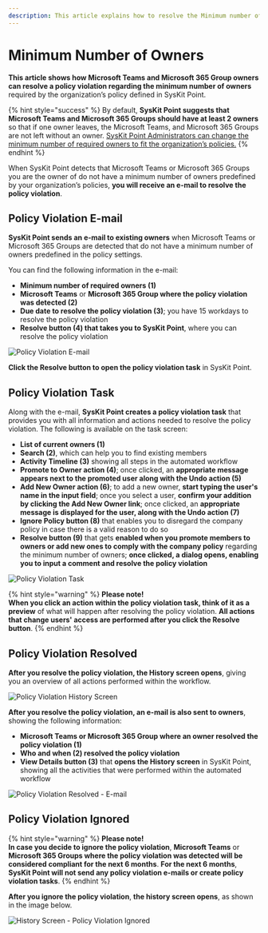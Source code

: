 ```yaml
---
description: This article explains how to resolve the Minimum number of Owners policy violation.
---
```


# Minimum Number of Owners

**This article shows how Microsoft Teams and Microsoft 365 Group owners can resolve a policy violation regarding the minimum number of owners** required by the organization’s policy defined in SysKit Point. 

{% hint style="success" %}
By default, **SysKit Point suggests that Microsoft Teams and Microsoft 365 Groups should have at least 2 owners** so that if one owner leaves, the Microsoft Teams, and Microsoft 365 Groups are not left without an owner. 
[SysKit Point Administrators can change the minimum number of required owners to fit the organization’s policies.](set-up-automated-workflows.md)
{% endhint %}

When SysKit Point detects that Microsoft Teams or Microsoft 365 Groups you are the owner of do not have a minimum number of owners predefined by your organization’s policies, **you will receive an e-mail to resolve the policy violation**.

## Policy Violation E-mail

**SysKit Point sends an e-mail to existing owners** when Microsoft Teams or Microsoft 365 Groups are detected that do not have a minimum number of owners predefined in the policy settings. 

You can find the following information in the e-mail:
* **Minimum number of required owners (1)**
* **Microsoft Teams** or **Microsoft 365 Group where the policy violation was detected (2)**
* **Due date to resolve the policy violation (3)**; you have 15 workdays to resolve the policy violation
* **Resolve button (4) that takes you to SysKit Point**, where you can resolve the policy violation

![Policy Violation E-mail](../../.gitbook/assets/minimum_number_of_owners-email.png)

**Click the Resolve button to open the policy violation task** in SysKit Point.

## Policy Violation Task

Along with the e-mail, **SysKit Point creates a policy violation task** that provides you with all information and actions needed to resolve the policy violation. 
The following is available on the task screen:
* **List of current owners (1)**
* **Search (2)**, which can help you to find existing members
* **Activity Timeline (3)** showing all steps in the automated workflow
* **Promote to Owner action (4)**; once clicked, an **appropriate message appears next to the promoted user along with the Undo action (5)**
* **Add New Owner action (6)**; to add a new owner, **start typing the user's name in the input field**; once you select a user, **confirm your addition by clicking the Add New Owner link**; once clicked, an **appropriate message is displayed for the user, along with the Undo action (7)**
* **Ignore Policy button (8)** that enables you to disregard the company policy in case there is a valid reason to do so
* **Resolve button (9)** that gets **enabled when you promote members to owners or add new ones to comply with the company policy** regarding the minimum number of owners; **once clicked, a dialog opens, enabling you to input a comment and resolve the policy violation**

![Policy Violation Task](../../.gitbook/assets/minimum_number_of_owners-policy_violation_task.png)

{% hint style="warning" %}
**Please note!**  
**When you click an action within the policy violation task, think of it as a preview** of what will happen after resolving the policy violation.
**All actions that change users' access are performed after you click the Resolve button**. 
{% endhint %}

## Policy Violation Resolved 

**After you resolve the policy violation, the History screen opens**, giving you an overview of all actions performed within the workflow.

![Policy Violation History Screen](../../.gitbook/assets/minimum_number_of_owners-workflow_history.png)

**After you resolve the policy violation, an e-mail is also sent to owners**, showing the following information:
* **Microsoft Teams or Microsoft 365 Group where an owner resolved the policy violation (1)**
* **Who and when (2) resolved the policy violation**
* **View Details button (3)** that **opens the History screen** in SysKit Point, showing all the activities that were performed within the automated workflow

![Policy Violation Resolved - E-mail](../../.gitbook/assets/minimum_number_of_owners-resolved_email.png)

## Policy Violation Ignored

{% hint style="warning" %}
**Please note!**  
**In case you decide to ignore the policy violation**, **Microsoft Teams** or **Microsoft 365 Groups where the policy violation was detected will be considered compliant for the next 6 months**. **For the next 6 months**, **SysKit Point will not send any policy violation e-mails or create policy violation tasks**.
{% endhint %}

**After you ignore the policy violation**, **the history screen opens**, as shown in the image below. 

![History Screen - Policy Violation Ignored](../../.gitbook/assets/minimum_number_of_owners-workflow_history_ignored.png)